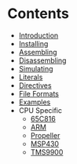Contents
========
* [Introduction](introduction.md)
* [Installing](installing.md)
* [Assembling](assembling.md)
* [Disassembling](disassembling.md)
* [Simulating](simulating.md)
* [Literals](literals.md)
* [Directives](directives.md)
* [File Formats](file_formats.md)
* [Examples](examples.md)
* CPU Specific
  * [65C816](65C816.md)
  * [ARM](ARM.md)
  * [Propeller](Propeller.md)
  * [MSP430](MSP430.md)
  * [TMS9900](TMS9900.md)

